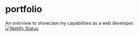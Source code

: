 # portfolio
An overview to showcase my capabilities as a web developer.
[![Netlify Status](https://api.netlify.com/api/v1/badges/4a95de39-2004-45dc-9c94-0afbd2e9ef85/deploy-status)](https://app.netlify.com/sites/fideluno/deploys)
